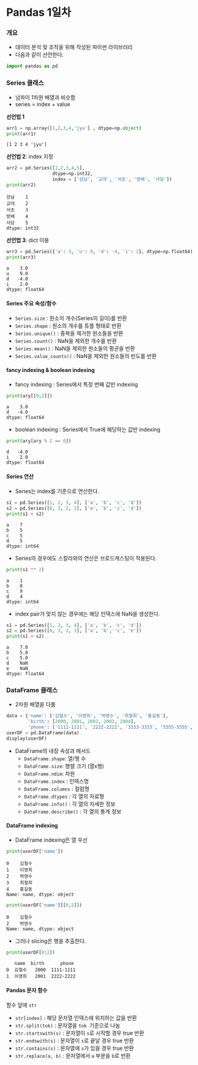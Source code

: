 # Pandas 1일차

### 개요

- 데이터 분석 및 조작을 위해 작성된 파이썬 라이브러리
- 다음과 같이 선언한다.

```python
import pandas as pd
```

### Series 클래스

- 넘파이 1차원 배열과 비슷함
- series = index + value

**선언법 1**

```python
arr1 = np.array([1,2,3,4,'jyu'] , dtype=np.object)
print(arr1)
```

```
[1 2 3 4 'jyu']
```

**선언법 2**: index 지정

```python
arr2 = pd.Series([1,2,3,4,5],
        		 dtype=np.int32,
        		 index = ['강남', '교대', '서초', '방배', '사당'])
print(arr2)
```

```
강남    1
교대    2
서초    3
방배    4
사당    5
dtype: int32
```

**선언법 3**: dict 이용

```python
arr3 = pd.Series({'a': 3, 'u': 9, 'd': -4, 'i': 2}, dtype=np.float64)
print(arr3)
```

```
a    3.0
u    9.0
d   -4.0
i    2.0
dtype: float64
```

#### Series 주요 속성/함수

- `Series.size` : 원소의 개수(Series의 길이)를 반환
- `Series.shape` : 원소의 개수를 튜플 형태로 반환
- `Series.unique()` : 중복을 제거한 원소들을 반환
- `Series.count()` : NaN을 제외한 개수를 반환
- `Series.mean()` : NaN을 제외한 원소들의 평균을 반환
- `Series.value_counts()` : NaN을 제외한 원소들의 빈도를 반환

#### fancy indexing & boolean indexing

- fancy indexing : Series에서 특정 번째 값만 indexing

```python
print(ary[[0,2]])
```

```
a    3.0
d   -4.0
dtype: float64
```

- boolean indexing : Series에서 True에 해당하는 값만 indexing

```python
print(ary[ary % 2 == 0])
```

```
d   -4.0
i    2.0
dtype: float64
```

#### Series 연산

- Series는 index를 기준으로 연산한다.

```python
s1 = pd.Series([1, 2, 3, 4], ['a', 'b', 'c', 'd'])
s2 = pd.Series([6, 3, 2, 1], ['a', 'b', 'c', 'd'])
print(s1 + s2)
```

```
a    7
b    5
c    5
d    5
dtype: int64
```

- Series의 경우에도 스칼라와의 연산은 브로드캐스팅이 적용된다.

```python
print(s1 ** 2)
```

```
a    1
b    8
c    9
d    4
dtype: int64
```

- index pair가 맞지 않는 경우에는 해당 인덱스에 NaN을 생성한다.

```python
s1 = pd.Series([1, 2, 3, 4], ['a', 'b', 'c', 'd'])
s2 = pd.Series([6, 3, 2, 1], ['a', 'b', 'c', 'e'])
print(s1 + s2)
```

```
a    7.0
b    5.0
c    5.0
d    NaN
e    NaN
dtype: float64
```

### DataFrame 클래스

- 2차원 배열을 다룸

```python
data = {'name': ['김철수', '이영희', '박영수', '최철희', '홍길동'],
        'birth': [2000, 2001, 2002, 2003, 2004],
        'phone': ['1111-1111', '2222-2222', '3333-3333', '5555-5555', '7777-7777']}
userDF = pd.DataFrame(data)
display(userDF)
```

- DataFrame의 내장 속성과 메서드 
  - `DataFrame.shape`: 열/행 수
  - `DataFrame.size`: 행렬 크기 (열x행)
  - `DataFrame.ndim`: 차원
  - `DataFrame.index` : 인덱스명
  - `DataFrame.columns` : 컬럼명
  - `DataFrame.dtypes` : 각 열의 자료형
  - `DataFrame.info()` : 각 열의 자세한 정보
  - `DataFrame.describe()` : 각 열의 통계 정보

#### DataFrame indexing

- DataFrame indexing은 열 우선

```python
print(userDF['name'])
```

```
0    김철수
1    이영희
2    박영수
3    최철희
4    홍길동
Name: name, dtype: object
```

```python
print(userDF['name'][[0,2]])
```

```
0    김철수
2    박영수
Name: name, dtype: object
```

- 그러나 slicing은 행을 추출한다.

```python
print(userDF[0:2])
```

```
   name  birth      phone
0  김철수   2000  1111-1111
1  이영희   2001  2222-2222
```

#### Pandas 문자 함수

함수 앞에 `str`

- `str[index]` : 해당 문자열 인덱스에 위치하는 값을 반환
- `str.split(tok)` : 문자열을 `tok `기준으로 나눔
- `str.startswith(s)` : 문자열이 `s`로 시작할 경우 true 반환
- `str.endswith(s)` : 문자열이 `s`로 끝날 경우 true 반환
- `str.contains(s)` : 문자열에 `s`가 있을 경우 true 반환
- `str.replace(a, b)` : 문자열에서 `a` 부분을 `b`로 반환